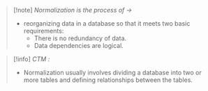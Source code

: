 >[!note] *Normalization is the process of ->*
>- reorganizing data in a database so that it meets two basic requirements:
>	- There is no redundancy of data.
>	- Data dependencies are logical.

>[!info] *CTM :*
>- Normalization usually involves dividing a database into two or more tables and defining relationships between the tables.

